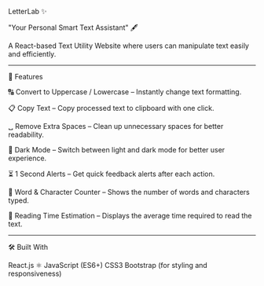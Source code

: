 LetterLab ✨

"Your Personal Smart Text Assistant" 🖋️

A React-based Text Utility Website where users can manipulate text easily and efficiently.

---------------------------------------------------------------------------------------------

🚀 Features

🔠 Convert to Uppercase / Lowercase – Instantly change text formatting.

📋 Copy Text – Copy processed text to clipboard with one click.

␣ Remove Extra Spaces – Clean up unnecessary spaces for better readability.

🌙 Dark Mode – Switch between light and dark mode for better user experience.

⏳ 1 Second Alerts – Get quick feedback alerts after each action.

📝 Word & Character Counter – Shows the number of words and characters typed.

📖 Reading Time Estimation – Displays the average time required to read the text.

---------------------------------------------------------------------------------------------

🛠️ Built With

React.js ⚛️
JavaScript (ES6+)
CSS3
Bootstrap (for styling and responsiveness)

